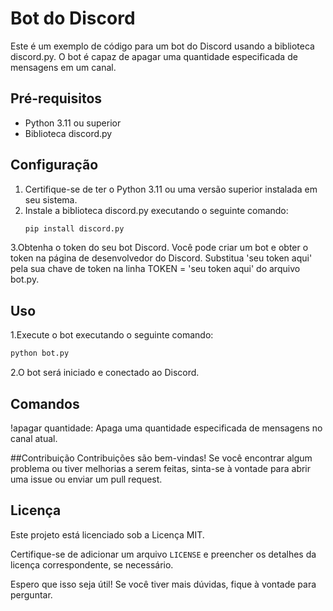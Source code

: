 # Bot do Discord

Este é um exemplo de código para um bot do Discord usando a biblioteca discord.py. O bot é capaz de apagar uma quantidade especificada de mensagens em um canal.

## Pré-requisitos
- Python 3.11 ou superior
- Biblioteca discord.py

## Configuração
1. Certifique-se de ter o Python 3.11 ou uma versão superior instalada em seu sistema.
2. Instale a biblioteca discord.py executando o seguinte comando:
   ```bash
   pip install discord.py
   ```

3.Obtenha o token do seu bot Discord. Você pode criar um bot e obter o token na página de desenvolvedor do Discord.
  Substitua 'seu token aqui' pela sua chave de token na linha TOKEN = 'seu token aqui' do arquivo bot.py.

## Uso
1.Execute o bot executando o seguinte comando:
```bash
python bot.py
   ```
2.O bot será iniciado e conectado ao Discord.

## Comandos
!apagar quantidade: Apaga uma quantidade especificada de mensagens no canal atual.

##Contribuição
Contribuições são bem-vindas! Se você encontrar algum problema ou tiver melhorias a serem feitas, sinta-se à vontade para abrir uma issue ou enviar um pull request.

## Licença
Este projeto está licenciado sob a Licença MIT.

Certifique-se de adicionar um arquivo `LICENSE` e preencher os detalhes da licença correspondente, se necessário.

Espero que isso seja útil! Se você tiver mais dúvidas, fique à vontade para perguntar.


